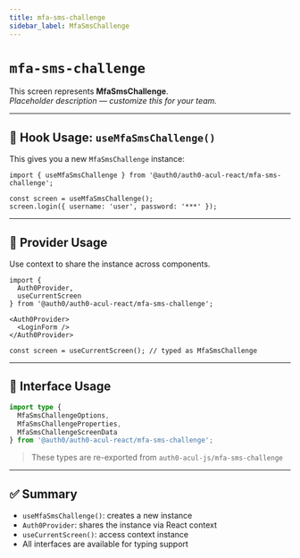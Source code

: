 ```yaml
---
title: mfa-sms-challenge
sidebar_label: MfaSmsChallenge
---
```


# `mfa-sms-challenge`

This screen represents **MfaSmsChallenge**.  
_Placeholder description — customize this for your team._

---

## 🔹 Hook Usage: `useMfaSmsChallenge()`

This gives you a new `MfaSmsChallenge` instance:

```tsx
import { useMfaSmsChallenge } from '@auth0/auth0-acul-react/mfa-sms-challenge';

const screen = useMfaSmsChallenge();
screen.login({ username: 'user', password: '***' });
```

---

## 🔹 Provider Usage

Use context to share the instance across components.

```tsx
import {
  Auth0Provider,
  useCurrentScreen
} from '@auth0/auth0-acul-react/mfa-sms-challenge';

<Auth0Provider>
  <LoginForm />
</Auth0Provider>
```

```tsx
const screen = useCurrentScreen(); // typed as MfaSmsChallenge
```

---

## 🔹 Interface Usage

```ts
import type {
  MfaSmsChallengeOptions,
  MfaSmsChallengeProperties,
  MfaSmsChallengeScreenData
} from '@auth0/auth0-acul-react/mfa-sms-challenge';
```

> These types are re-exported from `auth0-acul-js/mfa-sms-challenge`

---

## ✅ Summary

- `useMfaSmsChallenge()`: creates a new instance
- `Auth0Provider`: shares the instance via React context
- `useCurrentScreen()`: access context instance
- All interfaces are available for typing support
